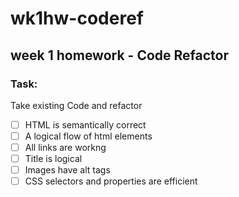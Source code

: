 # wk1hw-coderef 

## week 1 homework - Code Refactor

### Task:

Take existing Code and refactor 

- [ ] HTML is semantically correct
- [ ] A logical flow of html elements
- [ ] All links are workng
- [ ] Title is logical
- [ ] Images have alt tags
- [ ] CSS selectors and properties are efficient